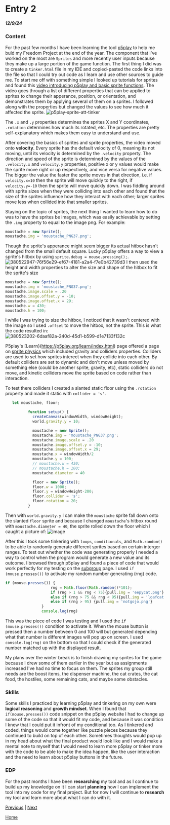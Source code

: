 # Entry 2
##### 12/9/24

### Content
For the past few months I have been learning the tool [p5play](https://p5play.org/) to help me buld my Freedom Project at the end of the year. The component that I've worked on the most are `Sprites` and more recently user inputs because they make up a large portion of the game function. The first thing I did was to create a `tinker.html` file in my IDE and copied-pasted the code links into the file so that I could try out code as I learn and use other sources to guide me. To start me off with something simple I looked up tutorials for sprites and found this [video introducing p5play and basic sprite functions](https://www.youtube.com/watch?v=ZQ23FHfgA0A&t=1770s). The video goes through a list of different properties that can be applied to sprites to change their apperance, position, or orientation, and demonstrates them by applying several of them on a sprites. I followed along with the properties but changed the values to see how much it affected the sprite.
![p5play-sprite-att-tinker](https://github.com/user-attachments/assets/d7c39fda-c402-47a2-b6ae-7f8ce29a5251)

The `.x` and `.y` properties determines the sprites X and Y coordinates, `.rotation` determines how much its rotated, etc. The properties are pretty self-explanatory which makes them easy to understand and use.

After covering the basics of sprites and sprite properties, the video moved onto **velocity**. Every sprite has the default velocity of 0, meaning its not moving, until its velocity is determined by the `.velocity` property. The direction and speed of the sprite is determined by the values of the `.velocity.x` and `velocity.y` properties, positive x or y values would make the sprite move right or up respectively, and vice versa for negative values. The bigger the value the faster the sprite moves in that direction, i.e. if `velocity.x=10` then the sprite will move quickly to the right, if `velocity.y=-10` then the sprite will move quickly down. I was fiddling around with sprite sizes when they were colliding into each other and found that the size of the sprites influence how they interact with each other; larger sprites move less when collided into that smaller sprites.

Staying on the topic of sprites, the next thing I wanted to learn how to do was to have the sprites be images, which was easily achievable by setting the `.img` property to equal to the image png. For example: 
```js
moustache = new Sprite();
moustache.img = 'moustache_PNG37.png';
```
Though the sprite's apperance might seem bigger its actual hitbox hasn't changed from the small default square. Lucky p5play offers a way to view a sprite's hitbox by using `sprite.debug = mouse.pressing();`.
![380522947-76f56e29-ef67-4181-a2a4-f7e0b42739d3](https://github.com/user-attachments/assets/31e80028-8c16-4cbd-99e7-49f1d73e5271)
I then used the height and width properties to alter the size and shape of the hitbox to fit the sprite's size
```js 
moustache = new Sprite();
moustache.img = 'moustache_PNG37.png';
moustache.image.scale = .20
moustache.image.offset.y = -10;
moustache.image.offset.x = 29;
moustache.w = 430;
moustache.h = 100;
```
I while I was trying to size the hitbox, I noticed that it wasn't centered with the image so I used `.offset` to move the hitbox, not the sprite. This is what the code resulted in:
![380523202-6daaf82a-240d-45d1-b599-d1e7133f132c](https://github.com/user-attachments/assets/70bd613c-8da2-412e-b540-3e39c02f516d)

P5play's [Learn}(https://p5play.org/learn/index.html) page offered a page on [sprite physics](https://p5play.org/learn/sprite.html?page=1) which included gravity and colliders properties. Colliders are used to set how sprites interect when they collide into each other. By default colliders are set to dynamic and don't move unless moved by something else (could be another sprite, gravity, etc), static colliders do not move, and kinetic colliders move the sprite based on code rather than interaction.

To test there colliders I created a slanted static floor using the `.rotation` property and made it static with `collider = 's'`. 
```js
   let moustache, floor;

          function setup() {
            createCanvas(windowWidth, windowHeight);
            world.gravity.y = 10;

            moustache = new Sprite();
            moustache.img = 'moustache_PNG37.png';
            moustache.image.scale = .20
            moustache.image.offset.y = -10;
            moustache.image.offset.x = 29;
            moustache.x = windowWidth/2
            moustache.y = 100;
            // moustache.w = 430;
            // moustache.h = 100;
            moustache.diameter = 40

            floor = new Sprite();
            floor.w = 1000;
            floor.y = windowHeight-200;
            floor.collider = 's';
            floor.rotation = 20;
          }
```
Then with `world.gravity.y` I can make the `moustache` sprite fall down onto the slanted `floor` sprite and because I changed `moustache`'s hitbox round with `moustache.diameter = 40`, the sprite rolled down the floor which I caught a picture of:
![image](https://github.com/user-attachments/assets/126490f7-7647-4790-b30b-2ff923c755e3)

After this I took some tinkering with `loops`, `conditionals`, and `Math.random()` to be able to randomly generate different sprites based on certain interger ranges. To test out whether the code was generating properly I needed a way to control when the program would generate a new value and its outcome. I browsed through p5play and found a piece of code that would work perfectly for my testing on the [subgroup](https://p5play.org/learn/group.html?page=5) page. I used `if (mouse.presses())` to activate my random number generating (rng) code.
``` js
if (mouse.presses()) {
                    rng = Math.floor(Math.random()*101);
                    if (rng > 1 && rng < 75){pull.img = 'eepycat.png'}
                    else if (rng > 75 && rng < 95){pull.img = 'loafcat.png'}
                    else if (rng > 95) {pull.img = 'notgojo.png'}
                }
                console.log(rng)
```
This was the piece of code I was testing and I used the `if (mouse.presses())` condition to activate it. When the mouse button is pressed then a number between 0 and 100 will but generated depending what that number is different images will pop up on screen. I used `console.log(rng)` on the bottom so that I could check if the generated number matched up with the displayed result.

My plans over the winter break is to finish drawing my sprites for the game because I drew some of them earlier in the year but as assignments increased I've had no time to focus on them. The sprites my group still needs are the boost items, the dispenser machine, the cat crates, the cat food, the hostiles, some remaining cats, and maybe some obstacles. 

### Skills
Some skills I practiced by learning p5play and tinkering on my own were **logical reasoning** and **growth mindset**. When I found that `if(mouse.presses())` code snippet on the p5play website I had to change up some of the code so that it would fit my code, and because it was condition I knew that I could put it infront of my conditional too. As I tinkered and coded, things would come together like puzzle pieces because they continued to build on top of each other. Sometimes thoughts would pop up in my head about what the final product would look like and I would make a mental note to myself that I would need to learn more p5play or tinker more with the code to be able to make the idea happen, like the user interaction and the need to learn about p5play buttons in the future.

### EDP
For the past months I have been **researching** my tool and as I continue to build up my knowledge on it I can start **planning** how I can implement the tool into my code for my final project. But for now I will continue to **research** my tool and learn more about what I can do with it.



[Previous](entry01.md) | [Next](entry03.md)

[Home](../README.md)
